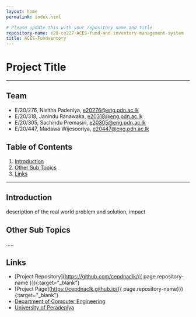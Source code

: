 ```yaml
---
layout: home
permalink: index.html

# Please update this with your repository name and title
repository-name: e20-co227-ACES-fund-and-inventory-management-system
title: ACES-Fundventory
---
```


[comment]: # "This is the standard layout for the project, but you can clean this and use your own template"

# Project Title

---

<!-- 
This is a sample image, to show how to add images to your page. To learn more options, please refer [this](https://projects.ce.pdn.ac.lk/docs/faq/how-to-add-an-image/)

![Sample Image](./images/sample.png)
 -->

## Team
-  E/20/276, Nisitha Padeniya, [e20276@eng.pdn.ac.lk](mailto:name@email.com)
-  E/20/318, Janindu Ranawaka, [e20318@eng.pdn.ac.lk](mailto:name@email.com)
-  E/20/305, Sachindu Premasiri, [e20305@eng.pdn.ac.lk](mailto:name@email.com)
-  E/20/447, Madawa Wijesooriya, [e20447@eng.pdn.ac.lk](mailto:name@email.com)

## Table of Contents
1. [Introduction](#introduction)
2. [Other Sub Topics](#other-sub-topics)
3. [Links](#links)

---

## Introduction

 description of the real world problem and solution, impact

## Other Sub Topics

.....

## Links

- [Project Repository](https://github.com/cepdnaclk/{{ page.repository-name }}){:target="_blank"}
- [Project Page](https://cepdnaclk.github.io/{{ page.repository-name}}){:target="_blank"}
- [Department of Computer Engineering](http://www.ce.pdn.ac.lk/)
- [University of Peradeniya](https://eng.pdn.ac.lk/)


[//]: # (Please refer this to learn more about Markdown syntax)
[//]: # (https://github.com/adam-p/markdown-here/wiki/Markdown-Cheatsheet)
